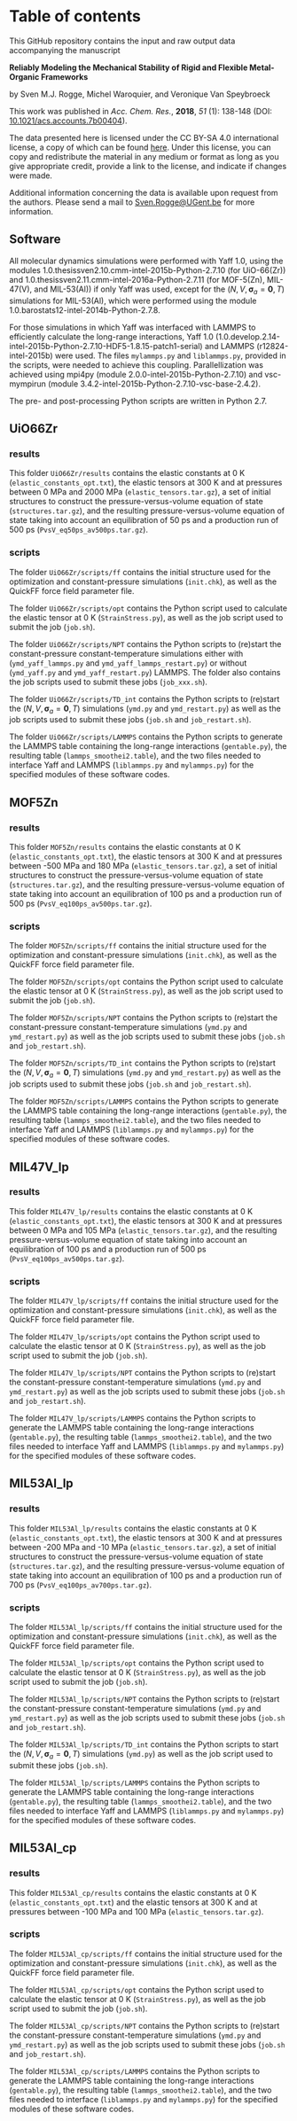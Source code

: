 # Table of contents

This GitHub repository contains the input and raw output data accompanying the manuscript

**Reliably Modeling the Mechanical Stability of Rigid and Flexible Metal-Organic Frameworks**

by Sven M.J. Rogge, Michel Waroquier, and Veronique Van Speybroeck

This work was published in *Acc. Chem. Res.*, **2018**, *51* (1): 138-148 (DOI: [10.1021/acs.accounts.7b00404](dx.doi.org/10.1021/acs.accounts.7b00404)).

The data presented here is licensed under the CC BY-SA 4.0 international license, a copy of which can be found [here](https://creativecommons.org/licenses/by-sa/4.0/). Under this license, you can copy and redistribute the material in any medium or format as long as you give appropriate credit, provide a link to the license, and indicate if changes were made.

Additional information concerning the data is available upon request from the authors. Please send a mail to Sven.Rogge@UGent.be for more information.

## Software
All molecular dynamics simulations were performed with Yaff 1.0, using the modules 1.0.thesissven2.10.cmm-intel-2015b-Python-2.7.10 (for UiO-66(Zr)) and 1.0.thesissven2.11.cmm-intel-2016a-Python-2.7.11 (for MOF-5(Zn), MIL-47(V), and MIL-53(Al)) if only Yaff was used, except for the $(N,V, \bm \sigma_a =\bm 0, T)$ simulations for MIL-53(Al), which were performed using the module 1.0.barostats12-intel-2014b-Python-2.7.8. 

For those simulations in which Yaff was interfaced with LAMMPS to efficiently calculate the long-range interactions, Yaff 1.0 (1.0.develop.2.14-intel-2015b-Python-2.7.10-HDF5-1.8.15-patch1-serial) and LAMMPS (r12824-intel-2015b) were used. The files `mylammps.py` and `liblammps.py`, provided in the scripts, were needed to achieve this coupling. Parallellization was achieved using mpi4py (module 2.0.0-intel-2015b-Python-2.7.10) and vsc-mympirun (module 3.4.2-intel-2015b-Python-2.7.10-vsc-base-2.4.2). 

The pre- and post-processing Python scripts are written in Python 2.7. 



## UiO66Zr

### results
This folder `UiO66Zr/results` contains the elastic constants at 0 K (`elastic_constants_opt.txt`), the elastic tensors at 300 K and at pressures between 0 MPa and 2000 MPa (`elastic_tensors.tar.gz`), a set of initial structures to construct the pressure-versus-volume equation of state (`structures.tar.gz`), and the resulting pressure-versus-volume equation of state taking into account an equilibration of 50 ps and a production run of 500 ps (`PvsV_eq50ps_av500ps.tar.gz`).

### scripts
The folder `UiO66Zr/scripts/ff` contains the initial structure used for the optimization and constant-pressure simulations (`init.chk`), as well as the QuickFF force field parameter file.

The folder `UiO66Zr/scripts/opt` contains the Python script used to calculate the elastic tensor at 0 K (`StrainStress.py`), as well as the job script used to submit the job (`job.sh`).

The folder `UiO66Zr/scripts/NPT` contains the Python scripts to (re)start the constant-pressure constant-temperature simulations either with (`ymd_yaff_lammps.py` and `ymd_yaff_lammps_restart.py`) or without (`ymd_yaff.py` and `ymd_yaff_restart.py`) LAMMPS. The folder also contains the job scripts used to submit these jobs (`job_xxx.sh`).

The folder `UiO66Zr/scripts/TD_int` contains the Python scripts to (re)start the  $(N,V, \bm \sigma_a =\bm 0, T)$ simulations (`ymd.py` and `ymd_restart.py`) as well as the job scripts used to submit these jobs (`job.sh` and `job_restart.sh`).

The folder `UiO66Zr/scripts/LAMMPS` contains the Python scripts to generate the LAMMPS table containing the long-range interactions (`gentable.py`), the resulting table (`lammps_smoothei2.table`), and the two files needed to interface Yaff and LAMMPS (`liblammps.py` and `mylammps.py`) for the specified modules of these software codes.


## MOF5Zn

### results
This folder `MOF5Zn/results` contains the elastic constants at 0 K (`elastic_constants_opt.txt`), the elastic tensors at 300 K and at pressures between -500 MPa and 180 MPa (`elastic_tensors.tar.gz`), a set of initial structures to construct the pressure-versus-volume equation of state (`structures.tar.gz`), and the resulting pressure-versus-volume equation of state taking into account an equilibration of 100 ps and a production run of 500 ps (`PvsV_eq100ps_av500ps.tar.gz`).

### scripts
The folder `MOF5Zn/scripts/ff` contains the initial structure used for the optimization and constant-pressure simulations (`init.chk`), as well as the QuickFF force field parameter file.

The folder `MOF5Zn/scripts/opt` contains the Python script used to calculate the elastic tensor at 0 K (`StrainStress.py`), as well as the job script used to submit the job (`job.sh`).

The folder `MOF5Zn/scripts/NPT` contains the Python scripts to (re)start the constant-pressure constant-temperature simulations (`ymd.py` and `ymd_restart.py`) as well as the job scripts used to submit these jobs (`job.sh` and `job_restart.sh`).

The folder `MOF5Zn/scripts/TD_int` contains the Python scripts to (re)start the  $(N,V, \bm \sigma_a =\bm 0, T)$ simulations (`ymd.py` and `ymd_restart.py`) as well as the job scripts used to submit these jobs (`job.sh` and `job_restart.sh`).

The folder `MOF5Zn/scripts/LAMMPS` contains the Python scripts to generate the LAMMPS table containing the long-range interactions (`gentable.py`), the resulting table (`lammps_smoothei2.table`), and the two files needed to interface Yaff and LAMMPS (`liblammps.py` and `mylammps.py`) for the specified modules of these software codes.


## MIL47V_lp

### results
This folder `MIL47V_lp/results` contains the elastic constants at 0 K (`elastic_constants_opt.txt`), the elastic tensors at 300 K and at pressures between 0 MPa and 105 MPa (`elastic_tensors.tar.gz`), and the resulting pressure-versus-volume equation of state taking into account an equilibration of 100 ps and a production run of 500 ps (`PvsV_eq100ps_av500ps.tar.gz`).

### scripts
The folder `MIL47V_lp/scripts/ff` contains the initial structure used for the optimization and constant-pressure simulations (`init.chk`), as well as the QuickFF force field parameter file.

The folder `MIL47V_lp/scripts/opt` contains the Python script used to calculate the elastic tensor at 0 K (`StrainStress.py`), as well as the job script used to submit the job (`job.sh`).

The folder `MIL47V_lp/scripts/NPT` contains the Python scripts to (re)start the constant-pressure constant-temperature simulations (`ymd.py` and `ymd_restart.py`) as well as the job scripts used to submit these jobs (`job.sh` and `job_restart.sh`).

The folder `MIL47V_lp/scripts/LAMMPS` contains the Python scripts to generate the LAMMPS table containing the long-range interactions (`gentable.py`), the resulting table (`lammps_smoothei2.table`), and the two files needed to interface Yaff and LAMMPS (`liblammps.py` and `mylammps.py`) for the specified modules of these software codes.


## MIL53Al_lp

### results
This folder `MIL53Al_lp/results` contains the elastic constants at 0 K (`elastic_constants_opt.txt`), the elastic tensors at 300 K and at pressures between -200 MPa and -10 MPa (`elastic_tensors.tar.gz`), a set of initial structures to construct the pressure-versus-volume equation of state (`structures.tar.gz`), and the resulting pressure-versus-volume equation of state taking into account an equilibration of 100 ps and a production run of 700 ps (`PvsV_eq100ps_av700ps.tar.gz`).

### scripts
The folder `MIL53Al_lp/scripts/ff` contains the initial structure used for the optimization and constant-pressure simulations (`init.chk`), as well as the QuickFF force field parameter file.

The folder `MIL53Al_lp/scripts/opt` contains the Python script used to calculate the elastic tensor at 0 K (`StrainStress.py`), as well as the job script used to submit the job (`job.sh`).

The folder `MIL53Al_lp/scripts/NPT` contains the Python scripts to (re)start the constant-pressure constant-temperature simulations (`ymd.py` and `ymd_restart.py`) as well as the job scripts used to submit these jobs (`job.sh` and `job_restart.sh`).

The folder `MIL53Al_lp/scripts/TD_int` contains the Python scripts to start the  $(N,V, \bm \sigma_a =\bm 0, T)$ simulations (`ymd.py`) as well as the job script used to submit these jobs (`job.sh`).

The folder `MIL53Al_lp/scripts/LAMMPS` contains the Python scripts to generate the LAMMPS table containing the long-range interactions (`gentable.py`), the resulting table (`lammps_smoothei2.table`), and the two files needed to interface Yaff and LAMMPS (`liblammps.py` and `mylammps.py`) for the specified modules of these software codes.


## MIL53Al_cp

### results
This folder `MIL53Al_cp/results` contains the elastic constants at 0 K (`elastic_constants_opt.txt`) and the elastic tensors at 300 K and at pressures between -100 MPa and 100 MPa (`elastic_tensors.tar.gz`).

### scripts
The folder `MIL53Al_cp/scripts/ff` contains the initial structure used for the optimization and constant-pressure simulations (`init.chk`), as well as the QuickFF force field parameter file.

The folder `MIL53Al_cp/scripts/opt` contains the Python script used to calculate the elastic tensor at 0 K (`StrainStress.py`), as well as the job script used to submit the job (`job.sh`).

The folder `MIL53Al_cp/scripts/NPT` contains the Python scripts to (re)start the constant-pressure constant-temperature simulations (`ymd.py` and `ymd_restart.py`) as well as the job scripts used to submit these jobs (`job.sh` and `job_restart.sh`).

The folder `MIL53Al_cp/scripts/LAMMPS` contains the Python scripts to generate the LAMMPS table containing the long-range interactions (`gentable.py`), the resulting table (`lammps_smoothei2.table`), and the two files needed to interface (`liblammps.py` and `mylammps.py`) for the specified modules of these software codes.

